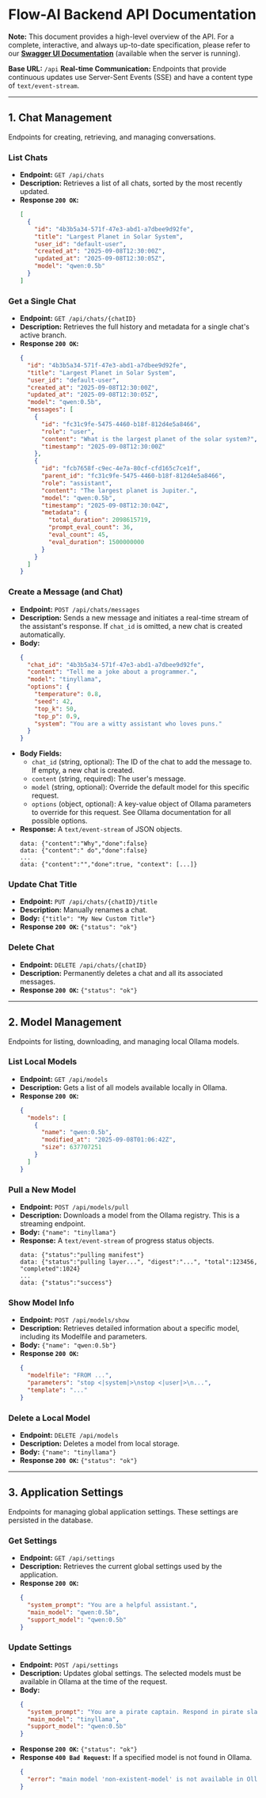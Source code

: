 # Flow-AI Backend API Documentation

**Note:** This document provides a high-level overview of the API. For a complete, interactive, and always up-to-date specification, please refer to our **[Swagger UI Documentation](/swagger/index.html)** (available when the server is running).


**Base URL:** `/api`
**Real-time Communication:** Endpoints that provide continuous updates use Server-Sent Events (SSE) and have a content type of `text/event-stream`.

---

## 1. Chat Management

Endpoints for creating, retrieving, and managing conversations.

### List Chats

- **Endpoint:** `GET /api/chats`
- **Description:** Retrieves a list of all chats, sorted by the most recently updated.
- **Response `200 OK`:**
  ```json
  [
    {
      "id": "4b3b5a34-571f-47e3-abd1-a7dbee9d92fe",
      "title": "Largest Planet in Solar System",
      "user_id": "default-user",
      "created_at": "2025-09-08T12:30:00Z",
      "updated_at": "2025-09-08T12:30:05Z",
      "model": "qwen:0.5b"
    }
  ]
  ```

### Get a Single Chat

- **Endpoint:** `GET /api/chats/{chatID}`
- **Description:** Retrieves the full history and metadata for a single chat's active branch.
- **Response `200 OK`:**
  ```json
  {
    "id": "4b3b5a34-571f-47e3-abd1-a7dbee9d92fe",
    "title": "Largest Planet in Solar System",
    "user_id": "default-user",
    "created_at": "2025-09-08T12:30:00Z",
    "updated_at": "2025-09-08T12:30:05Z",
    "model": "qwen:0.5b",
    "messages": [
      {
        "id": "fc31c9fe-5475-4460-b18f-812d4e5a8466",
        "role": "user",
        "content": "What is the largest planet of the solar system?",
        "timestamp": "2025-09-08T12:30:00Z"
      },
      {
        "id": "fcb7658f-c9ec-4e7a-80cf-cfd165c7ce1f",
        "parent_id": "fc31c9fe-5475-4460-b18f-812d4e5a8466",
        "role": "assistant",
        "content": "The largest planet is Jupiter.",
        "model": "qwen:0.5b",
        "timestamp": "2025-09-08T12:30:04Z",
        "metadata": {
          "total_duration": 2098615719,
          "prompt_eval_count": 36,
          "eval_count": 45,
          "eval_duration": 1500000000
        }
      }
    ]
  }
  ```

### Create a Message (and Chat)

- **Endpoint:** `POST /api/chats/messages`
- **Description:** Sends a new message and initiates a real-time stream of the assistant's response. If `chat_id` is omitted, a new chat is created automatically.
- **Body:**
  ```json
  {
    "chat_id": "4b3b5a34-571f-47e3-abd1-a7dbee9d92fe",
    "content": "Tell me a joke about a programmer.",
    "model": "tinyllama",
    "options": {
      "temperature": 0.8,
      "seed": 42,
      "top_k": 50,
      "top_p": 0.9,
      "system": "You are a witty assistant who loves puns."
    }
  }
  ```
- **Body Fields:**
  - `chat_id` (string, optional): The ID of the chat to add the message to. If empty, a new chat is created.
  - `content` (string, required): The user's message.
  - `model` (string, optional): Override the default model for this specific request.
  - `options` (object, optional): A key-value object of Ollama parameters to override for this request. See Ollama documentation for all possible options.
- **Response:** A `text/event-stream` of JSON objects.
  ```
  data: {"content":"Why","done":false}
  data: {"content":" do","done":false}
  ...
  data: {"content":"","done":true, "context": [...]}
  ```

### Update Chat Title

- **Endpoint:** `PUT /api/chats/{chatID}/title`
- **Description:** Manually renames a chat.
- **Body:** `{"title": "My New Custom Title"}`
- **Response `200 OK`:** `{"status": "ok"}`

### Delete Chat

- **Endpoint:** `DELETE /api/chats/{chatID}`
- **Description:** Permanently deletes a chat and all its associated messages.
- **Response `200 OK`:** `{"status": "ok"}`

---

## 2. Model Management

Endpoints for listing, downloading, and managing local Ollama models.

### List Local Models

- **Endpoint:** `GET /api/models`
- **Description:** Gets a list of all models available locally in Ollama.
- **Response `200 OK`:**
  ```json
  {
    "models": [
      {
        "name": "qwen:0.5b",
        "modified_at": "2025-09-08T01:06:42Z",
        "size": 637707251
      }
    ]
  }
  ```

### Pull a New Model

- **Endpoint:** `POST /api/models/pull`
- **Description:** Downloads a model from the Ollama registry. This is a streaming endpoint.
- **Body:** `{"name": "tinyllama"}`
- **Response:** A `text/event-stream` of progress status objects.
  ```
  data: {"status":"pulling manifest"}
  data: {"status":"pulling layer...", "digest":"...", "total":123456, "completed":1024}
  ...
  data: {"status":"success"}
  ```

### Show Model Info

- **Endpoint:** `POST /api/models/show`
- **Description:** Retrieves detailed information about a specific model, including its Modelfile and parameters.
- **Body:** `{"name": "qwen:0.5b"}`
- **Response `200 OK`:**
  ```json
  {
    "modelfile": "FROM ...",
    "parameters": "stop <|system|>\nstop <|user|>\n...",
    "template": "..."
  }
  ```

### Delete a Local Model

- **Endpoint:** `DELETE /api/models`
- **Description:** Deletes a model from local storage.
- **Body:** `{"name": "tinyllama"}`
- **Response `200 OK`:** `{"status": "ok"}`

---

## 3. Application Settings

Endpoints for managing global application settings. These settings are persisted in the database.

### Get Settings

- **Endpoint:** `GET /api/settings`
- **Description:** Retrieves the current global settings used by the application.
- **Response `200 OK`:**
  ```json
  {
    "system_prompt": "You are a helpful assistant.",
    "main_model": "qwen:0.5b",
    "support_model": "qwen:0.5b"
  }
  ```

### Update Settings

- **Endpoint:** `POST /api/settings`
- **Description:** Updates global settings. The selected models must be available in Ollama at the time of the request.
- **Body:**
  ```json
  {
    "system_prompt": "You are a pirate captain. Respond in pirate slang.",
    "main_model": "tinyllama",
    "support_model": "qwen:0.5b"
  }
  ```
- **Response `200 OK`:** `{"status": "ok"}`
- **Response `400 Bad Request`:** If a specified model is not found in Ollama.
  ```json
  {
    "error": "main model 'non-existent-model' is not available in Ollama"
  }
  ```
